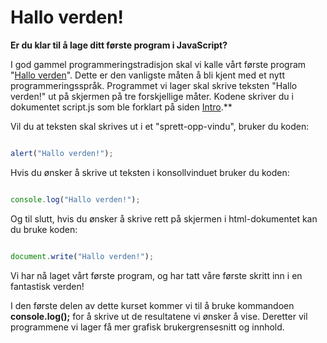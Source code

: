 Hallo verden!
=============

**Er du klar til å lage ditt første program i JavaScript?**

I god gammel programmeringstradisjon  skal vi kalle vårt første program "[Hallo verden](https://no.wikipedia.org/wiki/Hello,_world)". Dette er den vanligste måten å bli kjent med et nytt programmeringsspråk. Programmet vi lager skal skrive teksten "Hallo verden!" ut på skjermen på tre forskjellige måter. Kodene skriver du i dokumentet script.js som ble forklart på siden [Intro](https://github.com/fagstoff/IT2/blob/master/Fagstoff/Programmering/10-Intro.md).**

Vil du at teksten skal skrives ut i et "sprett-opp-vindu", bruker du koden:
 ``` javascript

alert("Hallo verden!");
```
Hvis du ønsker å skrive ut teksten i konsollvinduet bruker du koden:

``` javascript

console.log("Hallo verden!");
```
Og til slutt, hvis du ønsker å skrive rett på skjermen i html-dokumentet kan du bruke koden:

``` javascript

document.write("Hallo verden!");
```
Vi har nå laget vårt første program, og har tatt våre første skritt inn i en fantastisk verden!

I den første delen av dette kurset kommer vi til å bruke kommandoen **console.log();**  for å skrive ut de resultatene vi ønsker å vise. Deretter vil programmene vi lager få mer grafisk brukergrensesnitt og innhold.
